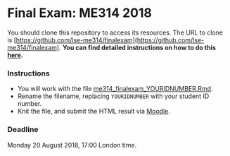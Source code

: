 # Final Exam: ME314 2018

You should clone this repository to access its resources.  The URL to clone is [https://github.com/lse-me314/finalexam](https://github.com/lse-me314/finalexam).  **You can find detailed instructions on how to do this [here](https://lse-me314.github.io/instructions).**

### Instructions

* You will work with the file [me314_finalexam_YOURIDNUMBER.Rmd](me314_finalexam_YOURIDNUMBER.Rmd).  
* Rename the filename, replacing `YOURIDNUMBER` with your student ID number.  
* Knit the file, and submit the HTML result via [Moodle](https://shortcourses.lse.ac.uk/course/view.php?id=158#section-2).  


### Deadline

Monday 20 August 2018, 17:00 London time.

